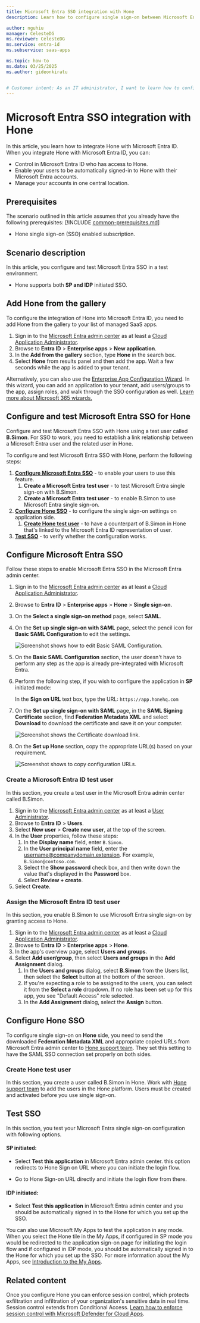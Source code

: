 ```yaml
---
title: Microsoft Entra SSO integration with Hone
description: Learn how to configure single sign-on between Microsoft Entra ID and Hone.

author: nguhiu
manager: CelesteDG
ms.reviewer: CelesteDG
ms.service: entra-id
ms.subservice: saas-apps

ms.topic: how-to
ms.date: 03/25/2025
ms.author: gideonkiratu


# Customer intent: As an IT administrator, I want to learn how to configure single sign-on between Microsoft Entra ID and Hone so that I can control who has access to Hone, enable automatic sign-in with Microsoft Entra accounts, and manage my accounts in one central location.
---
```


# Microsoft Entra SSO integration with Hone

In this article,  you learn how to integrate Hone with Microsoft Entra ID. When you integrate Hone with Microsoft Entra ID, you can:

* Control in Microsoft Entra ID who has access to Hone.
* Enable your users to be automatically signed-in to Hone with their Microsoft Entra accounts.
* Manage your accounts in one central location.

## Prerequisites
The scenario outlined in this article assumes that you already have the following prerequisites:
[!INCLUDE [common-prerequisites.md](~/identity/saas-apps/includes/common-prerequisites.md)]
* Hone single sign-on (SSO) enabled subscription.

## Scenario description

In this article,  you configure and test Microsoft Entra SSO in a test environment.

* Hone supports both **SP and IDP** initiated SSO.

## Add Hone from the gallery

To configure the integration of Hone into Microsoft Entra ID, you need to add Hone from the gallery to your list of managed SaaS apps.

1. Sign in to the [Microsoft Entra admin center](https://entra.microsoft.com) as at least a [Cloud Application Administrator](~/identity/role-based-access-control/permissions-reference.md#cloud-application-administrator).
1. Browse to **Entra ID** > **Enterprise apps** > **New application**.
1. In the **Add from the gallery** section, type **Hone** in the search box.
1. Select **Hone** from results panel and then add the app. Wait a few seconds while the app is added to your tenant.

Alternatively, you can also use the [Enterprise App Configuration Wizard](https://portal.office.com/AdminPortal/home?Q=Docs#/azureadappintegration). In this wizard, you can add an application to your tenant, add users/groups to the app, assign roles, and walk through the SSO configuration as well. [Learn more about Microsoft 365 wizards.](/microsoft-365/admin/misc/azure-ad-setup-guides)

## Configure and test Microsoft Entra SSO for Hone

Configure and test Microsoft Entra SSO with Hone using a test user called **B.Simon**. For SSO to work, you need to establish a link relationship between a Microsoft Entra user and the related user in Hone.

To configure and test Microsoft Entra SSO with Hone, perform the following steps:

1. **[Configure Microsoft Entra SSO](#configure-microsoft-entra-sso)** - to enable your users to use this feature.
    1. **Create a Microsoft Entra test user** - to test Microsoft Entra single sign-on with B.Simon.
    1. **Create a Microsoft Entra test user** - to enable B.Simon to use Microsoft Entra single sign-on.
1. **[Configure Hone SSO](#configure-hone-sso)** - to configure the single sign-on settings on application side.
    1. **[Create Hone test user](#create-hone-test-user)** - to have a counterpart of B.Simon in Hone that's linked to the Microsoft Entra ID representation of user.
1. **[Test SSO](#test-sso)** - to verify whether the configuration works.

## Configure Microsoft Entra SSO

Follow these steps to enable Microsoft Entra SSO in the Microsoft Entra admin center.

1. Sign in to the [Microsoft Entra admin center](https://entra.microsoft.com) as at least a [Cloud Application Administrator](~/identity/role-based-access-control/permissions-reference.md#cloud-application-administrator).
1. Browse to **Entra ID** > **Enterprise apps** > **Hone** > **Single sign-on**.
1. On the **Select a single sign-on method** page, select **SAML**.
1. On the **Set up single sign-on with SAML** page, select the pencil icon for **Basic SAML Configuration** to edit the settings.

   ![Screenshot shows how to edit Basic SAML Configuration.](common/edit-urls.png "Basic Configuration")

1. On the **Basic SAML Configuration** section, the user doesn't have to perform any step as the app is already pre-integrated with Microsoft Entra.

1. Perform the following step, if you wish to configure the application in **SP** initiated mode:

    In the **Sign on URL** text box, type the URL:
    `https://app.honehq.com`

1. On the **Set up single sign-on with SAML** page, in the **SAML Signing Certificate** section, find **Federation Metadata XML** and select **Download** to download the certificate and save it on your computer.

	![Screenshot shows the Certificate download link.](common/metadataxml.png "Certificate")

1. On the **Set up Hone** section, copy the appropriate URL(s) based on your requirement.

	![Screenshot shows to copy configuration URLs.](common/copy-configuration-urls.png "Metadata")

### Create a Microsoft Entra ID test user

In this section, you create a test user in the Microsoft Entra admin center called B.Simon.

1. Sign in to the [Microsoft Entra admin center](https://entra.microsoft.com) as at least a [User Administrator](~/identity/role-based-access-control/permissions-reference.md#user-administrator).
1. Browse to **Entra ID** > **Users**.
1. Select **New user** > **Create new user**, at the top of the screen.
1. In the **User** properties, follow these steps:
   1. In the **Display name** field, enter `B.Simon`.  
   1. In the **User principal name** field, enter the username@companydomain.extension. For example, `B.Simon@contoso.com`.
   1. Select the **Show password** check box, and then write down the value that's displayed in the **Password** box.
   1. Select **Review + create**.
1. Select **Create**.

### Assign the Microsoft Entra ID test user

In this section, you enable B.Simon to use Microsoft Entra single sign-on by granting access to Hone.

1. Sign in to the [Microsoft Entra admin center](https://entra.microsoft.com) as at least a [Cloud Application Administrator](~/identity/role-based-access-control/permissions-reference.md#cloud-application-administrator).
1. Browse to **Entra ID** > **Enterprise apps** > **Hone**.
1. In the app's overview page, select **Users and groups**.
1. Select **Add user/group**, then select **Users and groups** in the **Add Assignment** dialog.
   1. In the **Users and groups** dialog, select **B.Simon** from the Users list, then select the **Select** button at the bottom of the screen.
   1. If you're expecting a role to be assigned to the users, you can select it from the **Select a role** dropdown. If no role has been set up for this app, you see "Default Access" role selected.
   1. In the **Add Assignment** dialog, select the **Assign** button.

## Configure Hone SSO

To configure single sign-on on **Hone** side, you need to send the downloaded **Federation Metadata XML** and appropriate copied URLs from Microsoft Entra admin center to [Hone support team](mailto:support@honehq.com). They set this setting to have the SAML SSO connection set properly on both sides.

### Create Hone test user

In this section, you create a user called B.Simon in Hone. Work with [Hone support team](mailto:support@honehq.com) to add the users in the Hone platform. Users must be created and activated before you use single sign-on.

## Test SSO 

In this section, you test your Microsoft Entra single sign-on configuration with following options.
 
#### SP initiated:
 
* Select **Test this application** in Microsoft Entra admin center. this option redirects to Hone Sign on URL where you can initiate the login flow.  
 
* Go to Hone Sign-on URL directly and initiate the login flow from there.
 
#### IDP initiated:
 
* Select **Test this application** in Microsoft Entra admin center and you should be automatically signed in to the Hone for which you set up the SSO.
 
You can also use Microsoft My Apps to test the application in any mode. When you select the Hone tile in the My Apps, if configured in SP mode you would be redirected to the application sign-on page for initiating the login flow and if configured in IDP mode, you should be automatically signed in to the Hone for which you set up the SSO. For more information about the My Apps, see [Introduction to the My Apps](https://support.microsoft.com/account-billing/sign-in-and-start-apps-from-the-my-apps-portal-2f3b1bae-0e5a-4a86-a33e-876fbd2a4510).

## Related content

Once you configure Hone you can enforce session control, which protects exfiltration and infiltration of your organization's sensitive data in real time. Session control extends from Conditional Access. [Learn how to enforce session control with Microsoft Defender for Cloud Apps](/cloud-app-security/proxy-deployment-any-app).